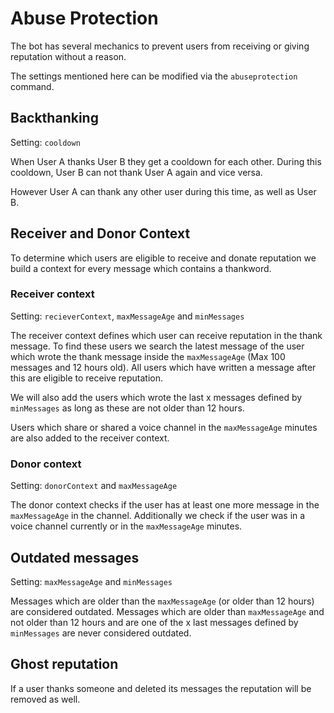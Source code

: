 # Abuse Protection

The bot has several mechanics to prevent users from receiving or giving reputation without a reason.

The settings mentioned here can be modified via the `abuseprotection` command.

## Backthanking

Setting: `cooldown`

When User A thanks User B they get a cooldown for each other. During this cooldown, User B can not thank User A 
again and vice versa.

However User A can thank any other user during this time, as well as User B.

## Receiver and Donor Context
To determine which users are eligible to receive and donate reputation we build a context for every message which 
contains a thankword.

### Receiver context

Setting: `recieverContext`, `maxMessageAge` and `minMessages`

The receiver context defines which user can receive reputation in the thank message. To find these users we search 
the latest message of the user which wrote the thank message inside the `maxMessageAge` (Max 100 messages and 12 
hours old). All users which have written a message after this are eligible to receive reputation.

We will also add the users which wrote the last x messages defined by `minMessages` as long as these are not older 
than 12 hours.

Users which share or shared a voice channel in the `maxMessageAge` minutes are also added to the receiver context.

### Donor context

Setting: `donorContext` and `maxMessageAge`

The donor context checks if the user has at least one more message in the `maxMessageAge` in the channel. 
Additionally we check if the user was in a voice channel currently or in the `maxMessageAge` minutes.

## Outdated messages

Setting: `maxMessageAge` and `minMessages`

Messages which are older than the `maxMessageAge` (or older than 12 hours) are considered outdated. Messages which 
are older than `maxMessageAge` and not older than 12 hours and are one of the x last messages defined by 
`minMessages` are never considered outdated.

## Ghost reputation

If a user thanks someone and deleted its messages the reputation will be removed as well.
